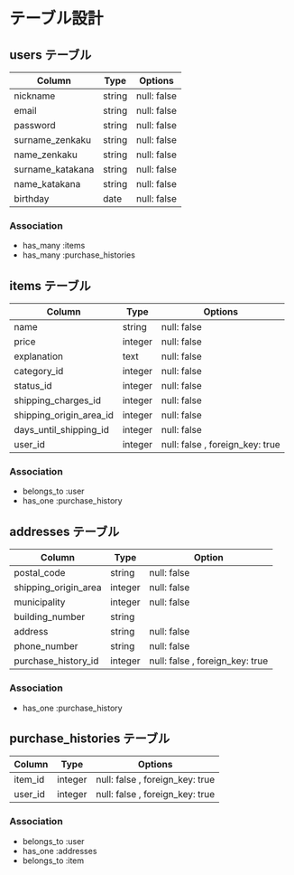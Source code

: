 # テーブル設計

## users テーブル

| Column           | Type   | Options     |
| ---------------- | ------ | ----------- |
| nickname         | string | null: false |
| email            | string | null: false |
| password         | string | null: false |
| surname_zenkaku  | string | null: false |
| name_zenkaku     | string | null: false |
| surname_katakana | string | null: false |
| name_katakana    | string | null: false |
| birthday         | date   | null: false |

### Association

- has_many :items
- has_many :purchase_histories

## items テーブル

| Column                  | Type    | Options     |
| ----------------------- | ------- | ----------- |
| name                    | string  | null: false |
| price                   | integer | null: false |
| explanation             | text    | null: false |
| category_id             | integer | null: false |
| status_id               | integer | null: false |
| shipping_charges_id     | integer | null: false |
| shipping_origin_area_id | integer | null: false |
| days_until_shipping_id  | integer | null: false |
| user_id                 | integer | null: false , foreign_key: true |


### Association

- belongs_to :user
- has_one :purchase_history

## addresses テーブル

| Column               | Type    | Option      |
| -------------------  | ------- | ----------- |
| postal_code          | string  | null: false |
| shipping_origin_area | integer | null: false |
| municipality         | integer | null: false |
| building_number      | string  |
| address              | string  | null: false |
| phone_number         | string  | null: false |
| purchase_history_id  | integer | null: false , foreign_key: true |

### Association

- has_one :purchase_history

## purchase_histories テーブル

| Column        | Type    | Options     |
| ------------- | ------- | ----------- |
| item_id       | integer | null: false , foreign_key: true |
| user_id       | integer | null: false , foreign_key: true |

### Association

- belongs_to :user
- has_one :addresses
- belongs_to :item